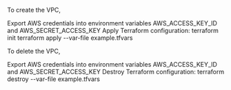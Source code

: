 To create the VPC,

Export AWS credentials into environment variables AWS_ACCESS_KEY_ID and AWS_SECRET_ACCESS_KEY
Apply Terraform configuration:
terraform init
terraform apply --var-file example.tfvars

To delete the VPC,

Export AWS credentials into environment variables AWS_ACCESS_KEY_ID and AWS_SECRET_ACCESS_KEY
Destroy Terraform configuration:
terraform destroy --var-file example.tfvars